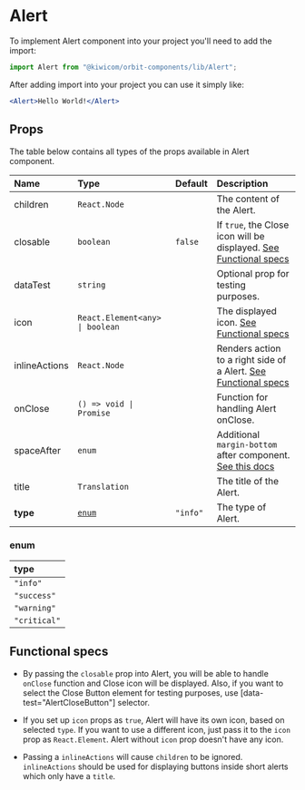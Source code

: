 # Alert
To implement Alert component into your project you'll need to add the import:
```jsx
import Alert from "@kiwicom/orbit-components/lib/Alert";
```
After adding import into your project you can use it simply like:
```jsx
<Alert>Hello World!</Alert>
```
## Props
The table below contains all types of the props available in Alert component.

| Name          | Type                            | Default         | Description                      |
| :------------ | :------------------------------ | :-------------- | :------------------------------- |
| children      | `React.Node`                    |                 | The content of the Alert.
| closable      | `boolean`                       | `false`         | If `true`, the Close icon will be displayed. [See Functional specs](#functional-specs)
| dataTest      | `string`                        |                 | Optional prop for testing purposes.
| icon          | `React.Element<any> \| boolean` |                 | The displayed icon. [See Functional specs](#functional-specs)
| inlineActions | `React.Node`                    |                 | Renders action to a right side of a Alert. [See Functional specs](#functional-specs)
| onClose       | `() => void \| Promise`         |                 | Function for handling Alert onClose.
| spaceAfter    | `enum`                          |                 | Additional `margin-bottom` after component. [See this docs](https://github.com/kiwicom/orbit-components/tree/master/src/common/getSpacingToken)
| title         | `Translation`                   |                 | The title of the Alert.
| **type**      | [`enum`](#enum)                 | `"info"`        | The type of Alert.

### enum

| type          |
| :------------ |
| `"info"`      |
| `"success"`   |
| `"warning"`   |
| `"critical"`  |

## Functional specs
* By passing the `closable` prop into Alert, you will be able to handle `onClose` function and Close icon will be displayed. Also, if you want to select the Close Button element for testing purposes, use [data-test="AlertCloseButton"] selector.

* If you set up `icon` props as `true`, Alert will have its own icon, based on selected `type`. If you want to use a different icon, just pass it to the `icon` prop as `React.Element`. Alert without `icon` prop doesn't have any icon.

* Passing a `inlineActions` will cause `children` to be ignored. `inlineActions` should be used for displaying buttons inside short alerts which only have a `title`. 
